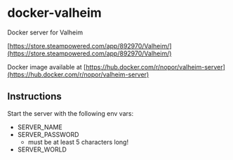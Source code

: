 # docker-valheim
Docker server for Valheim

[https://store.steampowered.com/app/892970/Valheim/](https://store.steampowered.com/app/892970/Valheim/)

Docker image available at [https://hub.docker.com/r/nopor/valheim-server](https://hub.docker.com/r/nopor/valheim-server)

## Instructions
Start the server with the following env vars:
- SERVER_NAME
- SERVER_PASSWORD
  - must be at least 5 characters long!
- SERVER_WORLD
